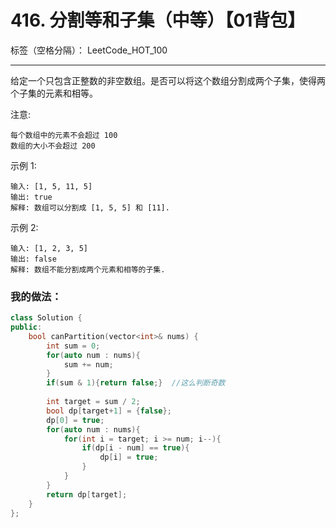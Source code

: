﻿# 416. 分割等和子集（中等）【01背包】

标签（空格分隔）： LeetCode_HOT_100

---
给定一个只包含正整数的非空数组。是否可以将这个数组分割成两个子集，使得两个子集的元素和相等。

注意:

    每个数组中的元素不会超过 100
    数组的大小不会超过 200

示例 1:

    输入: [1, 5, 11, 5]
    输出: true
    解释: 数组可以分割成 [1, 5, 5] 和 [11].

示例 2:

    输入: [1, 2, 3, 5]
    输出: false
    解释: 数组不能分割成两个元素和相等的子集.


### 我的做法：   
``` C++
class Solution {
public:
    bool canPartition(vector<int>& nums) {
        int sum = 0;
        for(auto num : nums){
            sum += num;
        }
        if(sum & 1){return false;}  //这么判断奇数
        
        int target = sum / 2;
        bool dp[target+1] = {false};
        dp[0] = true;
        for(auto num : nums){
            for(int i = target; i >= num; i--){
                if(dp[i - num] == true){
                    dp[i] = true;
                }
            }
        }
        return dp[target];
    }
};
```